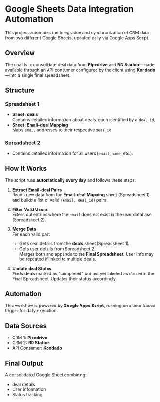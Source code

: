 # Google Sheets Data Integration Automation

This project automates the integration and synchronization of CRM data from two different Google Sheets, updated daily via Google Apps Script.

## Overview

The goal is to consolidate deal data from **Pipedrive** and **RD Station**—made available through an API consumer configured by the client using **Kondado**—into a single final spreadsheet.

## Structure

### Spreadsheet 1
- **Sheet: deals**  
  Contains detailed information about deals, each identified by a `deal_id`.
- **Sheet: Email-deal Mapping**  
  Maps `email` addresses to their respective `deal_id`.

### Spreadsheet 2
- Contains detailed information for all users (`email`, `name`, etc.).

##  How It Works

The script runs **automatically every day** and follows these steps:

1. **Extract Email-deal Pairs**  
   Reads new data from the **Email-deal Mapping** sheet (Spreadsheet 1) and builds a list of valid `(email, deal_id)` pairs.

2. **Filter Valid Users**  
   Filters out entries where the `email` does not exist in the user database (Spreadsheet 2).

3. **Merge Data**  
   For each valid pair:
   - Gets deal details from the **deals** sheet (Spreadsheet 1).
   - Gets user details from Spreadsheet 2.  
   Merges both and appends to the **Final Spreadsheet**. User info may be repeated if linked to multiple deals.

4. **Update deal Status**  
   Finds deals marked as "completed" but not yet labeled as `closed` in the Final Spreadsheet. Updates their status accordingly.

## Automation

This workflow is powered by **Google Apps Script**, running on a time-based trigger for daily execution.

## Data Sources

- CRM 1: **Pipedrive**
- CRM 2: **RD Station**
- API Consumer: **Kondado**

## Final Output

A consolidated Google Sheet combining:
- deal details
- User information
- Status tracking
